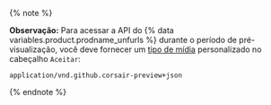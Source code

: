 {% note %}

**Observação:** Para acessar a API do {% data variables.product.prodname_unfurls %} durante o período de pré-visualização, você deve fornecer um [tipo de mídia](/v3/media) personalizado no cabeçalho `Aceitar`:

```
application/vnd.github.corsair-preview+json
```

{% endnote %}
